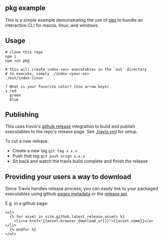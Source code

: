 pkg example
---

This is a simple example demonstrating the use of [pkg](https://github.com/zeit/pkg) to bundle an interactive CLI for macos, linux, and windows.

Usage
---

```
# clone this repo
npm i
npm run pkg

# this will create index-<os> executables in the `out` directory
# to execute, simply ./index-<your-os>
./out/index-linux 

? What is your favorite color? (Use arrow keys)
❯ red
  green
  blue

```

Publishing
---

This uses travis's [github release](https://docs.travis-ci.com/user/deployment/releases/) integration to build and publish executables to the repo's release page. See [.travis.yml](.travis.yml) for setup.

To cut a new release:

- Create a new tag `git tag x.x.x`
- Push that tag `git push orign x.x.x`
- Sit back and watch the travis build complete and finish the release

Providing your users a way to download
---

Since Travis handles release process, you can easily link to your packaged executables using github [pages metadata](https://github.com/blog/1996-releases-metadata-for-github-pages) or the [release api](https://developer.github.com/v3/repos/releases/#list-releases-for-a-repository).

E.g. in a github page:

```liquid
<ul>
  {% for asset in site.github.latest_release.assets %}
    <li><a href="{{asset.browser_download_url}}">{{asset.name}}</a></li>
  {% endfor %}
</ul>
```
